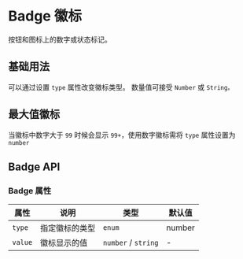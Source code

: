 <!--
 * @Author: 2171204141@qq.com
 * @Date: 2024-12-24 11:41:57
 * @LastEditors: Dream
 * @Description:
-->

# Badge 徽标

按钮和图标上的数字或状态标记。

## 基础用法

可以通过设置 `type` 属性改变徽标类型。
数量值可接受 `Number` 或 `String。`

<demo vue="../../example/badge/base.vue"></demo>

## 最大值徽标

当徽标中数字大于 `99` 时候会显示 `99+`，使用数字徽标需将 `type` 属性设置为 `number`

<demo vue="../../example/badge/number.vue"></demo>

## Badge API

### Badge 属性

| 属性    | 说明           | 类型                                 | 默认值 |
| ------- | -------------- | ------------------------------------ | ------ |
| `type`  | 指定徽标的类型 | `enum`<Tool value="number,string,"/> | number |
| `value` | 徽标显示的值   | `number` / `string`                  | -      |
